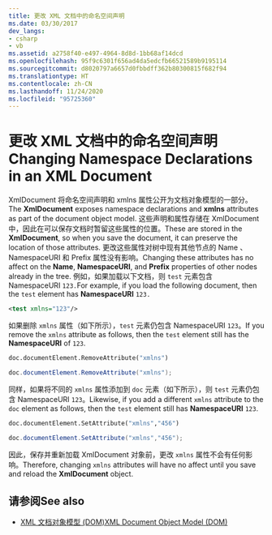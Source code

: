 ```yaml
---
title: 更改 XML 文档中的命名空间声明
ms.date: 03/30/2017
dev_langs:
- csharp
- vb
ms.assetid: a2758f40-e497-4964-8d8d-1bb68af14dcd
ms.openlocfilehash: 95f9c6301f656ad4da5edcfb66521589b9195114
ms.sourcegitcommit: d8020797a6657d0fbbdff362b80300815f682f94
ms.translationtype: HT
ms.contentlocale: zh-CN
ms.lasthandoff: 11/24/2020
ms.locfileid: "95725360"
---
```

# <a name="changing-namespace-declarations-in-an-xml-document"></a><span data-ttu-id="cc933-102">更改 XML 文档中的命名空间声明</span><span class="sxs-lookup"><span data-stu-id="cc933-102">Changing Namespace Declarations in an XML Document</span></span>

<span data-ttu-id="cc933-103">XmlDocument  将命名空间声明和 xmlns  属性公开为文档对象模型的一部分。</span><span class="sxs-lookup"><span data-stu-id="cc933-103">The **XmlDocument** exposes namespace declarations and **xmlns** attributes as part of the document object model.</span></span> <span data-ttu-id="cc933-104">这些声明和属性存储在 XmlDocument  中，因此在可以保存文档时暂留这些属性的位置。</span><span class="sxs-lookup"><span data-stu-id="cc933-104">These are stored in the **XmlDocument**, so when you save the document, it can preserve the location of those attributes.</span></span> <span data-ttu-id="cc933-105">更改这些属性对树中现有其他节点的 Name  、NamespaceURI  和 Prefix  属性没有影响。</span><span class="sxs-lookup"><span data-stu-id="cc933-105">Changing these attributes has no affect on the **Name**, **NamespaceURI**, and **Prefix** properties of other nodes already in the tree.</span></span> <span data-ttu-id="cc933-106">例如，如果加载以下文档，则 `test` 元素包含 NamespaceURI  `123.`</span><span class="sxs-lookup"><span data-stu-id="cc933-106">For example, if you load the following document, then the `test` element has **NamespaceURI** `123.`</span></span>  
  
```xml  
<test xmlns="123"/>  
```  
  
 <span data-ttu-id="cc933-107">如果删除 `xmlns` 属性（如下所示），`test` 元素仍包含 NamespaceURI  `123`。</span><span class="sxs-lookup"><span data-stu-id="cc933-107">If you remove the `xmlns` attribute as follows, then the `test` element still has the **NamespaceURI** of `123`.</span></span>  
  
```vb  
doc.documentElement.RemoveAttribute("xmlns")  
```  
  
```csharp  
doc.documentElement.RemoveAttribute("xmlns");  
```  
  
 <span data-ttu-id="cc933-108">同样，如果将不同的 `xmlns` 属性添加到 `doc` 元素（如下所示），则 `test` 元素仍包含 NamespaceURI  `123`。</span><span class="sxs-lookup"><span data-stu-id="cc933-108">Likewise, if you add a different `xmlns` attribute to the `doc` element as follows, then the `test` element still has **NamespaceURI** `123`.</span></span>  
  
```vb  
doc.documentElement.SetAttribute("xmlns","456")
```  
  
```csharp  
doc.documentElement.SetAttribute("xmlns","456");  
```  
  
 <span data-ttu-id="cc933-109">因此，保存并重新加载 XmlDocument  对象前，更改 `xmlns` 属性不会有任何影响。</span><span class="sxs-lookup"><span data-stu-id="cc933-109">Therefore, changing `xmlns` attributes will have no affect until you save and reload the **XmlDocument** object.</span></span>  
  
## <a name="see-also"></a><span data-ttu-id="cc933-110">请参阅</span><span class="sxs-lookup"><span data-stu-id="cc933-110">See also</span></span>

- [<span data-ttu-id="cc933-111">XML 文档对象模型 (DOM)</span><span class="sxs-lookup"><span data-stu-id="cc933-111">XML Document Object Model (DOM)</span></span>](xml-document-object-model-dom.md)
